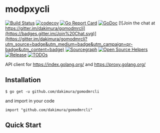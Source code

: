 # modpxycli

[![Build Status](https://github.com/dakimura/gomodmrcli/workflows/Run%20Tests/badge.svg?branch=main)](https://github.com/dakimura/gomodmrcli/actions?query=branch%3Amain)
[![codecov](https://codecov.io/gh/dakimura/gomodmrcli/branch/main/graph/badge.svg)](https://codecov.io/gh/dakimura/gomodmrcli)
[![Go Report Card](https://goreportcard.com/badge/github.com/dakimura/gomodmrcli)](https://goreportcard.com/report/github.com/gin-gonic/gin)
[![GoDoc](https://pkg.go.dev/badge/github.com/dakimura/gomodrmcli?status.svg)](https://pkg.go.dev/github.com/dakimura/gomodmrcli?tab=doc)
[![Join the chat at https://gitter.im/dakimura/gomodmrcli](https://badges.gitter.im/Join%20Chat.svg)](https://gitter.im/dakimura/gomodmrcli?utm_source=badge&utm_medium=badge&utm_campaign=pr-badge&utm_content=badge)
[![Sourcegraph](https://sourcegraph.com/github.com/dakimura/gomodmrcli/-/badge.svg)](https://sourcegraph.com/github.com/dakimura/gomodmrcli?badge)
[![Open Source Helpers](https://www.codetriage.com/dakimura/gomodmrcli/badges/users.svg)](https://www.codetriage.com/dakimura/gomodmrcli)
[![Release](https://img.shields.io/github/release/dakimura/gomodmrcli.svg?style=flat-square)](https://github.com/dakimura/gomodmrcli/releases)
[![TODOs](https://badgen.net/https/api.tickgit.com/badgen/github.com/dakimura/gomodmrcli)](https://www.tickgit.com/browse?repo=github.com/dakimura/gomodmrcli)


API client for https://index.golang.org/ and https://proxy.golang.org/

## Installation

```
$ go get -u github.com/dakimura/gomodmrcli
```
and import in your code
```
import "github.com/dakimura/gomodmrcli"
```

## Quick Start
